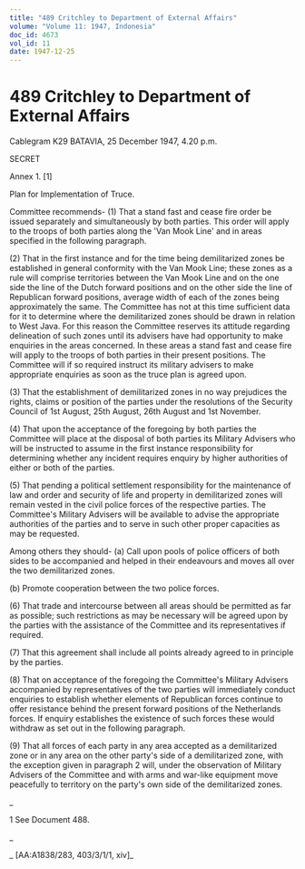 ```yaml
---
title: "489 Critchley to Department of External Affairs"
volume: "Volume 11: 1947, Indonesia"
doc_id: 4673
vol_id: 11
date: 1947-12-25
---
```


# 489 Critchley to Department of External Affairs

Cablegram K29 BATAVIA, 25 December 1947, 4.20 p.m.

SECRET

Annex 1. [1]

Plan for Implementation of Truce.

Committee recommends- (1) That a stand fast and cease fire order be issued separately and simultaneously by both parties. This order will apply to the troops of both parties along the 'Van Mook Line' and in areas specified in the following paragraph.

(2) That in the first instance and for the time being demilitarized zones be established in general conformity with the Van Mook Line; these zones as a rule will comprise territories between the Van Mook Line and on the one side the line of the Dutch forward positions and on the other side the line of Republican forward positions, average width of each of the zones being approximately the same. The Committee has not at this time sufficient data for it to determine where the demilitarized zones should be drawn in relation to West Java. For this reason the Committee reserves its attitude regarding delineation of such zones until its advisers have had opportunity to make enquiries in the areas concerned. In these areas a stand fast and cease fire will apply to the troops of both parties in their present positions. The Committee will if so required instruct its military advisers to make appropriate enquiries as soon as the truce plan is agreed upon.

(3) That the establishment of demilitarized zones in no way prejudices the rights, claims or position of the parties under the resolutions of the Security Council of 1st August, 25th August, 26th August and 1st November.

(4) That upon the acceptance of the foregoing by both parties the Committee will place at the disposal of both parties its Military Advisers who will be instructed to assume in the first instance responsibility for determining whether any incident requires enquiry by higher authorities of either or both of the parties.

(5) That pending a political settlement responsibility for the maintenance of law and order and security of life and property in demilitarized zones will remain vested in the civil police forces of the respective parties. The Committee's Military Advisers will be available to advise the appropriate authorities of the parties and to serve in such other proper capacities as may be requested.

Among others they should- (a) Call upon pools of police officers of both sides to be accompanied and helped in their endeavours and moves all over the two demilitarized zones.

(b) Promote cooperation between the two police forces.

(6) That trade and intercourse between all areas should be permitted as far as possible; such restrictions as may be necessary will be agreed upon by the parties with the assistance of the Committee and its representatives if required.

(7) That this agreement shall include all points already agreed to in principle by the parties.

(8) That on acceptance of the foregoing the Committee's Military Advisers accompanied by representatives of the two parties will immediately conduct enquiries to establish whether elements of Republican forces continue to offer resistance behind the present forward positions of the Netherlands forces. If enquiry establishes the existence of such forces these would withdraw as set out in the following paragraph.

(9) That all forces of each party in any area accepted as a demilitarized zone or in any area on the other party's side of a demilitarized zone, with the exception given in paragraph 2 will, under the observation of Military Advisers of the Committee and with arms and war-like equipment move peacefully to territory on the party's own side of the demilitarized zones.

_

1 See Document 488.

_

_ [AA:A1838/283, 403/3/1/1, xiv]_
